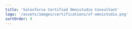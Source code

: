```yaml
---
title: 'Salesforce Certified Omnistudio Consultant'
logo: '/assets/images/certifications/sf-omnistudio.png'
sortOrder: 9
---
```

